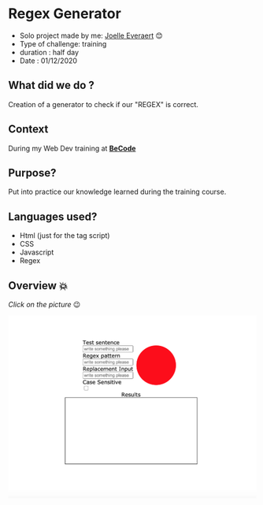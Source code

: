 # Regex Generator

* Solo project made by me: [Joelle Everaert](https://github.com/Joelle-Everaert) :blush:
* Type of challenge: training
* duration : half day
* Date : 01/12/2020

## What did we do ?
Creation of a generator to check if our "REGEX" is correct. 

## Context  

During my Web Dev training at **[BeCode](https://becode.org)**


## Purpose?
Put into practice our knowledge learned during the training course.


## Languages used?
* Html (just for the tag script)
* CSS
* Javascript
* Regex

## Overview :collision:
*Click on the picture* :wink:

[![little overview](Overview.png)](https://joelle-everaert.github.io/Regexp_Generator/)
